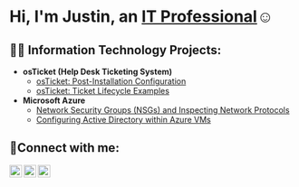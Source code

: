 <h1>Hi, I'm Justin, an <a href="https://linkedin.com/in/justin-usinger-435a23329">IT Professional</a>☺</h1>

<h2>👨‍💻 Information Technology Projects:</h2>

- <b>osTicket (Help Desk Ticketing System)</b>
  - [osTicket: Post-Installation Configuration](https://github.com/usinger-cz/post-install-config)
  - [osTicket: Ticket Lifecycle Examples](https://github.com/usinger-cz/ticket-lifecycle)
- <b>Microsoft Azure</b>
  - [Network Security Groups (NSGs) and Inspecting Network Protocols](https://github.com/usinger-cz/azure-network-protocols)
  - [Configuring Active Directory within Azure VMs](https://github.com/usinger-cz/configure-ad)

<h2>🤳Connect with me:</h2>

[<img align="left" alt="Josh | Twitter" width="22px" src="https://cdn.jsdelivr.net/npm/simple-icons@v3/icons/twitter.svg" />][twitter]
[<img align="left" alt="Josh | LinkedIn" width="22px" src="https://cdn.jsdelivr.net/npm/simple-icons@v3/icons/linkedin.svg" />][linkedin]
[<img align="left" alt="Josh | Instagram" width="22px" src="https://cdn.jsdelivr.net/npm/simple-icons@v3/icons/instagram.svg" />][instagram]

[twitter]: https://twitter.com/PanzerWrek84
[instagram]: https://www.instagram.com/usingercz
[linkedin]: https://linkedin.com/in/justin-usinger-435a23329
